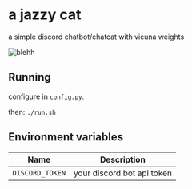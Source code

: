 # a jazzy cat

a simple discord chatbot/chatcat with vicuna weights

![blehh](https://external-content.duckduckgo.com/iu/?u=https%3A%2F%2Fi.imgflip.com%2F2%2F6rsufw.jpg&f=1&nofb=1&ipt=51b2ba38123406cce08452e8edb8a0c834dc499c5a568ae473ed746819d6e855&ipo=images)

## Running

configure in `config.py`.

then: `./run.sh`

## Environment variables

| Name            | Description                |
| --------------- | -------------------------- |
| `DISCORD_TOKEN` | your discord bot api token |